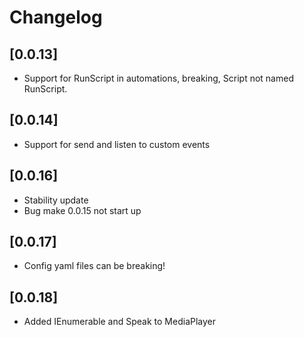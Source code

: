 # Changelog

## [0.0.13]

- Support for RunScript in automations, breaking, Script not named RunScript.

## [0.0.14]

- Support for send and listen to custom events

## [0.0.16]

- Stability update
- Bug make 0.0.15 not start up

## [0.0.17]

- Config yaml files can be breaking!

## [0.0.18]

- Added IEnumerable and Speak to MediaPlayer


